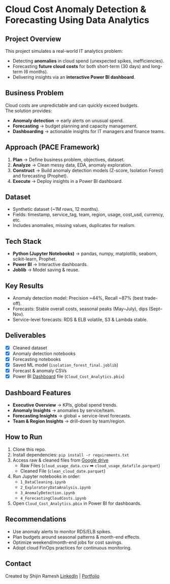 # Cloud Cost Anomaly Detection & Forecasting Using Data Analytics

## Project Overview
This project simulates a real-world IT analytics problem:  
- Detecting **anomalies** in cloud spend (unexpected spikes, inefficiencies).  
- Forecasting **future cloud costs** for both short-term (30 days) and long-term (6 months).  
- Delivering insights via an **interactive Power BI dashboard**.

## Business Problem
Cloud costs are unpredictable and can quickly exceed budgets.  
The solution provides:
- **Anomaly detection** → early alerts on unusual spend.  
- **Forecasting** → budget planning and capacity management.  
- **Dashboarding** → actionable insights for IT managers and finance teams.

## Approach (PACE Framework)
1. **Plan** → Define business problem, objectives, dataset.  
2. **Analyze** → Clean messy data, EDA, anomaly exploration.  
3. **Construct** → Build anomaly detection models (Z-score, Isolation Forest) and forecasting (Prophet).  
4. **Execute** → Deploy insights in a Power BI dashboard.

## Dataset
- Synthetic dataset (~1M rows, 12 months).  
- Fields: timestamp, service_tag, team, region, usage, cost_usd, currency, etc.  
- Includes anomalies, missing values, duplicates for realism.  

## Tech Stack
- **Python (Jupyter Notebooks)** → pandas, numpy, matplotlib, seaborn, scikit-learn, Prophet.  
- **Power BI** → Interactive dashboards.  
- **Joblib** → Model saving & reuse.

## Key Results
- Anomaly detection model: Precision ~44%, Recall ~87% (best trade-off).  
- Forecasts: Stable overall costs, seasonal peaks (May–July), dips (Sept–Nov).  
- Service-level forecasts: RDS & ELB volatile, S3 & Lambda stable.

## Deliverables
- [x] Cleaned dataset  
- [x] Anomaly detection notebooks  
- [x] Forecasting notebooks  
- [x] Saved ML model (`isolation_forest_final.joblib`)  
- [x] Forecast & anomaly CSVs  
- [x] Power BI [Dashboard](https://app.powerbi.com/view?r=eyJrIjoiNDQ3MTkxZDktYTI3MS00OTZhLTg3YjEtNjljOTA0NzJhZGNiIiwidCI6IjY5NTYyNmRmLWQxMTctNDI3OC1iMzdkLTEyNTJlNGZkOGIwNyJ9) file (`Cloud_Cost_Analytics.pbix`)  

## Dashboard Features
- **Executive Overview** → KPIs, global spend trends.  
- **Anomaly Insights** → anomalies by service/team.  
- **Forecasting Insights** → global + service-level forecasts.  
- **Team & Region Insights** → drill-down by team/region.

## How to Run
1. Clone this repo.  
2. Install dependencies: `pip install -r requirements.txt`
3. Access raw & cleaned files from [Google drive](https://drive.google.com/drive/folders/1gEp19NKV4JgQNqxtNcI_CK2HteuaY24I?usp=drive_link)
   - Raw Files (`cloud_usage_data.csv` ➡ `cloud_usage_datafile.parquet`)
   - Cleaned File (`clean_cloud_date.parquet`)
5. Run Jupyter notebooks in order:  
   - `1_DataCleaning.ipynb`  
   - `2_ExploratoryDataAnalysis.ipynb`  
   - `3_AnomalyDetection.ipynb`  
   - `4_ForecastingCloudCosts.ipynb`  
6. Open `Cloud_Cost_Analytics.pbix` in Power BI for dashboards.

## Recommendations
- Use anomaly alerts to monitor RDS/ELB spikes.  
- Plan budgets around seasonal patterns & month-end effects.  
- Optimize weekend/month-end jobs for cost savings.  
- Adopt cloud FinOps practices for continuous monitoring.

## Contact
Created by Shijin Ramesh
[LinkedIn](https://www.linkedin.com/in/shijinramesh/) | [Portfolio](https://www.shijinramesh.co.in/)
